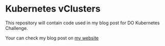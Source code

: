 # Kubernetes vClusters

This repository will contain code used in my blog post for DO Kubernetes
Challenge.

Your can check my blog post on [my website](https://0xmh.github.io/posts/how-to-deploy-kubernetes-vclusters-inside-your-namespaces/)

